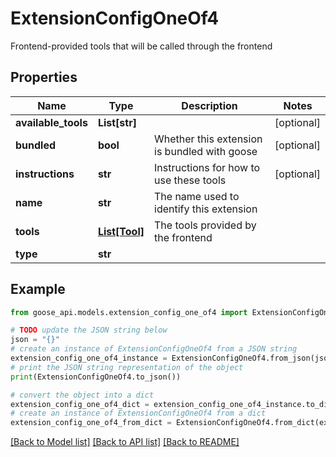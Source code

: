 # ExtensionConfigOneOf4

Frontend-provided tools that will be called through the frontend

## Properties

Name | Type | Description | Notes
------------ | ------------- | ------------- | -------------
**available_tools** | **List[str]** |  | [optional] 
**bundled** | **bool** | Whether this extension is bundled with goose | [optional] 
**instructions** | **str** | Instructions for how to use these tools | [optional] 
**name** | **str** | The name used to identify this extension | 
**tools** | [**List[Tool]**](Tool.md) | The tools provided by the frontend | 
**type** | **str** |  | 

## Example

```python
from goose_api.models.extension_config_one_of4 import ExtensionConfigOneOf4

# TODO update the JSON string below
json = "{}"
# create an instance of ExtensionConfigOneOf4 from a JSON string
extension_config_one_of4_instance = ExtensionConfigOneOf4.from_json(json)
# print the JSON string representation of the object
print(ExtensionConfigOneOf4.to_json())

# convert the object into a dict
extension_config_one_of4_dict = extension_config_one_of4_instance.to_dict()
# create an instance of ExtensionConfigOneOf4 from a dict
extension_config_one_of4_from_dict = ExtensionConfigOneOf4.from_dict(extension_config_one_of4_dict)
```
[[Back to Model list]](../README.md#documentation-for-models) [[Back to API list]](../README.md#documentation-for-api-endpoints) [[Back to README]](../README.md)


